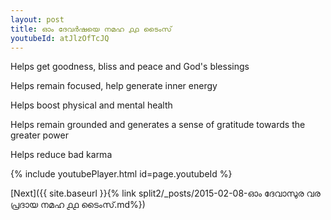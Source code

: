 ```yaml
---
layout: post
title: ഓം ദേവർഷയെ നമഹ ൧൧ ടൈംസ്
youtubeId: atJlzOfTcJQ
---
```

 
 
Helps get goodness, bliss and peace and God's blessings
 
Helps remain focused, help generate inner energy 
 
Helps boost physical and mental health 
 
Helps remain grounded and generates a sense of gratitude towards the greater power 
 
Helps reduce bad karma
 
 
 
 


{% include youtubePlayer.html id=page.youtubeId %}
 
[Next]({{ site.baseurl }}{% link  split2/_posts/2015-02-08-ഓം ദേവാസുര വര പ്രദായ നമഹ ൧൧ ടൈംസ്.md%})
 
